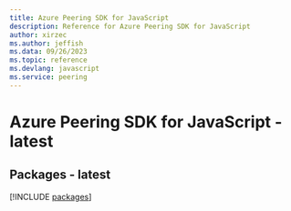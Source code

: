 ```yaml
---
title: Azure Peering SDK for JavaScript
description: Reference for Azure Peering SDK for JavaScript
author: xirzec
ms.author: jeffish
ms.data: 09/26/2023
ms.topic: reference
ms.devlang: javascript
ms.service: peering
---
```

# Azure Peering SDK for JavaScript - latest
## Packages - latest
[!INCLUDE [packages](peering-index.md)]